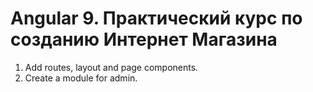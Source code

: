 Angular 9. Практический курс по созданию Интернет Магазина
==========================================================

1. Add routes, layout and page components.
2. Create a module for admin.
